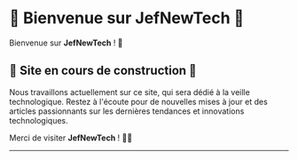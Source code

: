 # 🌟 Bienvenue sur JefNewTech 🌟

Bienvenue sur **JefNewTech** ! 🚀

## 🚧 Site en cours de construction 🚧

Nous travaillons actuellement sur ce site, qui sera dédié à la veille technologique. Restez à l'écoute pour de nouvelles mises à jour et des articles passionnants sur les dernières tendances et innovations technologiques.

Merci de visiter **JefNewTech** ! 🚀🌟

---
